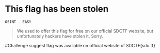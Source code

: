 # This flag has been stolen
`OSINT - EASY`
> We used to offer this flag for free on our official SDCTF website, but unfortunately hackers have stolen it. Sorry.

#Challenge suggest flag was available on official website of SDCTF{sdc.tf} 
